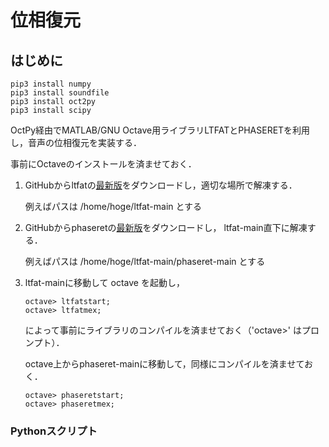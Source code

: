 # 位相復元

## はじめに

```
pip3 install numpy
pip3 install soundfile
pip3 install oct2py
pip3 install scipy
```

OctPy経由でMATLAB/GNU Octave用ライブラリLTFATとPHASERETを利用し，音声の位相復元を実装する．

事前にOctaveのインストールを済ませておく．

1. GitHubからltfatの[最新版](https://github.com/ltfat/ltfat)をダウンロードし，適切な場所で解凍する．

   例えばパスは /home/hoge/ltfat-main とする
   
2. GitHubからphaseretの[最新版](https://github.com/ltfat/phaseret)をダウンロードし， ltfat-main直下に解凍する．

   例えばパスは /home/hoge/ltfat-main/phaseret-main とする
   
3. ltfat-mainに移動して octave を起動し，

   ```
   octave> ltfatstart;
   octave> ltfatmex;
   ```
   によって事前にライブラリのコンパイルを済ませておく（'octave>' はプロンプト）．
   
   octave上からphaseret-mainに移動して，同様にコンパイルを済ませておく．

   ```
   octave> phaseretstart;
   octave> phaseretmex;
   ```

### Pythonスクリプト
